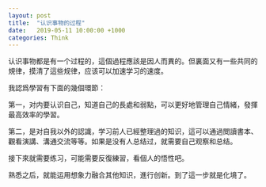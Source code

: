 ```yaml
---
layout: post
title:  "认识事物的过程"
date:   2019-05-11 10:00:00 +1000
categories: Think
---
```


认识事物都是有一个过程的，這個過程應該是因人而異的。但裏面又有一些共同的規律，摸清了這些规律，应该可以加速学习的速度。

我認爲學習有下面的幾個環節：

第一，对内要认识自己，知道自己的長處和弱點，可以更好地管理自己情緒，發揮最高效率的學習。

第二，是对自我以外的認識，学习前人已經整理過的知识，這可以通過閲讀書本、觀看演講、溝通交流等等。如果是没有人总结过，就需要自己观察和总结。

接下來就需要练习，可能需要反復練習，看個人的悟性吧。

熟悉之后，就能运用想象力融合其他知识，進行创新。到了這一步就是化境了。

